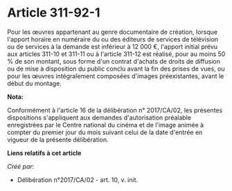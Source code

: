 # Article 311-92-1

Pour les œuvres appartenant au genre documentaire de création, lorsque l'apport horaire en numéraire du ou des éditeurs de
services de télévision ou de services à la demande est inférieur à 12 000 €, l'apport initial prévu aux articles 311-10 et
311-11 ou à l'article 311-12 est réalisé, pour au moins 50 % de son montant, sous forme d'un contrat d'achats de droits de
diffusion ou de mise à disposition du public conclu avant la fin des prises de vues, ou pour les œuvres intégralement
composées d'images préexistantes, avant le début du montage.

**Nota:**

Conformément à l'article 16 de la délibération n° 2017/CA/02, les présentes dispositions s'appliquent aux demandes
d'autorisation préalable enregistrées par le Centre national du cinéma et de l'image animée à compter du premier jour du mois
suivant celui de la date d'entrée en vigueur de la présente délibération.

**Liens relatifs à cet article**

_Créé par_:

  - Délibération n°2017/CA/02 - art. 10, v. init.
